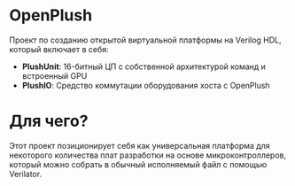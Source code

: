 # OpenPlush
Проект по созданию открытой виртуальной платформы на Verilog HDL, который включает в себя:
- **PlushUnit**: 16-битный ЦП с собственной архитектурой команд и встроенный GPU
- **PlushIO**: Средство коммутации оборудования хоста с OpenPlush
# Для чего?
Этот проект позиционирует себя как универсальная платформа для некоторого количества плат разработки на основе микроконтроллеров, который можно собрать в обычный исполняемый файл с помощью Verilator.

